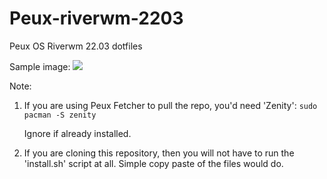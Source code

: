# Peux-riverwm-2203
Peux OS Riverwm 22.03 dotfiles

Sample image:
![](https://github.com/peux-os-sic/Peux-river-2203/blob/main/riv1.png)

Note: 
1. If you are using Peux Fetcher to pull the repo, you'd need 'Zenity': `sudo pacman -S zenity`

    Ignore if already installed.
2. If you are cloning this repository, then you will not have to run the 'install.sh' script at all. Simple copy paste of the files would do.
